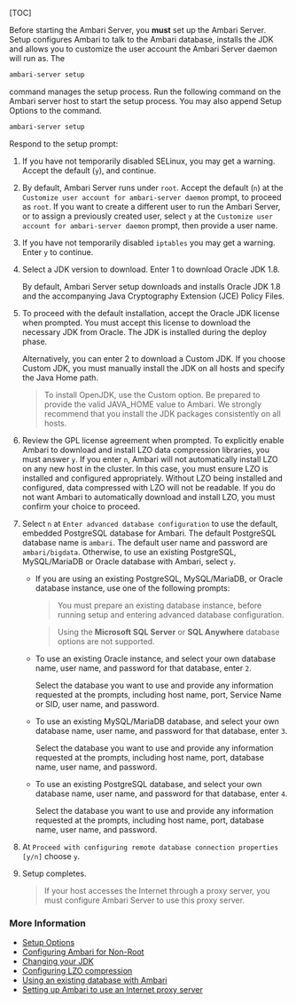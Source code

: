[TOC]

Before starting the Ambari Server, you **must** set up the Ambari Server. Setup configures Ambari to talk to the Ambari database, installs the JDK and allows you to customize the user account the Ambari Server daemon will run as. The

```bash
ambari-server setup
```

command manages the setup process. Run the following command on the Ambari server host to start the setup process. You may also append Setup Options to the command.

```bash
ambari-server setup
```

Respond to the setup prompt:

1. If you have not temporarily disabled SELinux, you may get a warning. Accept the default (`y`), and continue.
2. By default, Ambari Server runs under `root`. Accept the default (`n`) at the `Customize user account for ambari-server daemon` prompt, to proceed as `root`. If you want to create a different user to run the Ambari Server, or to assign a previously created user, select `y` at the `Customize user account for ambari-server daemon` prompt, then provide a user name.
3. If you have not temporarily disabled `iptables` you may get a warning. Enter `y` to continue.
4. Select a JDK version to download. Enter 1 to download Oracle JDK 1.8.

    By default, Ambari Server setup downloads and installs Oracle JDK 1.8 and the accompanying Java Cryptography Extension (JCE) Policy Files.

5. To proceed with the default installation, accept the Oracle JDK license when prompted. You must accept this license to download the necessary JDK from Oracle. The JDK is installed during the deploy phase.

    Alternatively, you can enter 2 to download a Custom JDK. If you choose Custom JDK, you must manually install the JDK on all hosts and specify the Java Home path.
    
    > To install OpenJDK, use the Custom option. Be prepared to provide the valid JAVA_HOME value to Ambari. We strongly recommend that you install the JDK packages consistently on all hosts.

6. Review the GPL license agreement when prompted. To explicitly enable Ambari to download and install LZO data compression libraries, you must answer `y`. If you enter `n`, Ambari will not automatically install LZO on any new host in the cluster. In this case, you must ensure LZO is installed and configured appropriately. Without LZO being installed and configured, data compressed with LZO will not be readable. If you do not want Ambari to automatically download and install LZO, you must confirm your choice to proceed.
7. Select `n` at `Enter advanced database configuration` to use the default, embedded PostgreSQL database for Ambari. The default PostgreSQL database name is `ambari`. The default user name and password are `ambari/bigdata`. Otherwise, to use an existing PostgreSQL, MySQL/MariaDB or Oracle database with Ambari, select `y`.

   - If you are using an existing PostgreSQL, MySQL/MariaDB, or Oracle database instance, use one of the following prompts:

      > You must prepare an existing database instance, before running setup and entering advanced database configuration.
    
      > Using the **Microsoft SQL Server** or **SQL Anywhere** database options are not supported.

   - To use an existing Oracle instance, and select your own database name, user name, and password for that database, enter `2`.

       Select the database you want to use and provide any information requested at the prompts, including host name, port, Service Name or SID, user name, and password.

   - To use an existing MySQL/MariaDB database, and select your own database name, user name, and password for that database, enter `3`.

       Select the database you want to use and provide any information requested at the prompts, including host name, port, database name, user name, and password.

   - To use an existing PostgreSQL database, and select your own database name, user name, and password for that database, enter `4`.

       Select the database you want to use and provide any information requested at the prompts, including host name, port, database name, user name, and password.

8. At `Proceed with configuring remote database connection properties [y/n]` choose `y`.
9. Setup completes.

    > If your host accesses the Internet through a proxy server, you must configure Ambari Server to use this proxy server.

### More Information

- [Setup Options]($SetupOptions)
- [Configuring Ambari for Non-Root](https://docs.devlive.org/read/apache-ambari-en-administering-2.7.5.0/Configuring-Ambari-For-Non-Root)
- [Changing your JDK](https://docs.devlive.org/read/apache-ambari-en-administering-2.7.5.0/Changing-Your-JDK)
- [Configuring LZO compression](https://docs.devlive.org/read/apache-ambari-en-administering-2.7.5.0/Configuring-LZO-Compression)
- [Using an existing database with Ambari](https://docs.devlive.org/read/apache-ambari-en-administering-2.7.5.0/Using-An-Existing-Database-With-Ambari)
- [Setting up Ambari to use an Internet proxy server](https://docs.devlive.org/read/apache-ambari-en-administering-2.7.5.0/Setting-Up-Ambari-To-Use-An-Internet-Proxy-Server)
